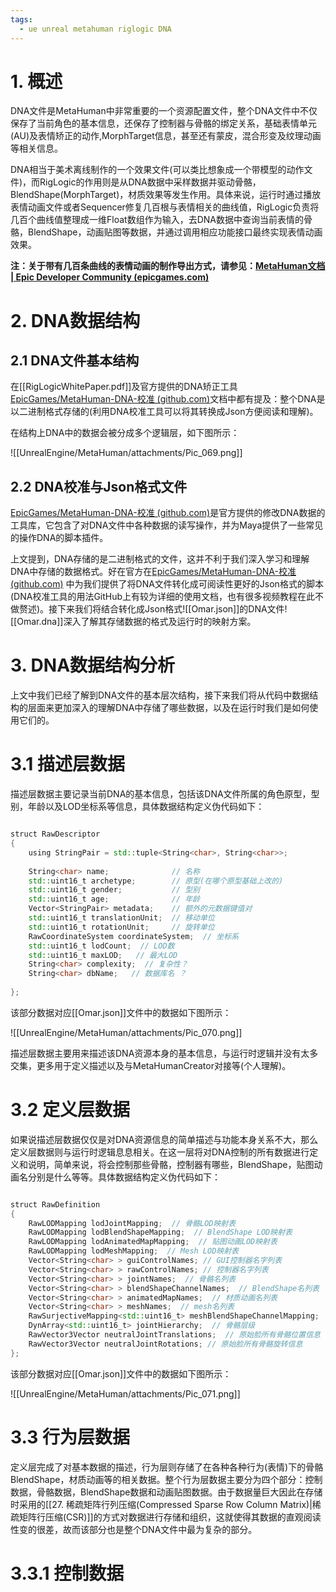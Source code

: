 ```yaml
---
tags:
  - ue unreal metahuman riglogic DNA
---
```


# 1. 概述

DNA文件是MetaHuman中非常重要的一个资源配置文件，整个DNA文件中不仅保存了当前角色的基本信息，还保存了控制器与骨骼的绑定关系，基础表情单元(AU)及表情矫正的动作,MorphTarget信息，甚至还有蒙皮，混合形变及纹理动画等相关信息。

DNA相当于美术离线制作的一个效果文件(可以类比想象成一个带模型的动作文件)，而RigLogic的作用则是从DNA数据中采样数据并驱动骨骼，BlendShape(MorphTarget)，材质效果等发生作用。具体来说，运行时通过播放表情动画文件或者Sequencer修复几百根与表情相关的曲线值，RigLogic负责将几百个曲线值整理成一维Float数组作为输入，去DNA数据中查询当前表情的骨骼，BlendShape，动画贴图等数据，并通过调用相应功能接口最终实现表情动画效果。

**注：关于带有几百条曲线的表情动画的制作导出方式，请参见：[MetaHuman文档 | Epic Developer Community (epicgames.com)](https://dev.epicgames.com/documentation/zh-cn/metahuman/metahuman-documentation)**

# 2. DNA数据结构

## 2.1 DNA文件基本结构

在[[RigLogicWhitePaper.pdf]]及官方提供的DNA矫正工具[EpicGames/MetaHuman-DNA-校准 (github.com)](https://github.com/EpicGames/MetaHuman-DNA-Calibration/)文档中都有提及：整个DNA是以二进制格式存储的(利用DNA校准工具可以将其转换成Json方便阅读和理解)。

在结构上DNA中的数据会被分成多个逻辑层，如下图所示：

![[UnrealEngine/MetaHuman/attachments/Pic_069.png]]

## 2.2 DNA校准与Json格式文件

[EpicGames/MetaHuman-DNA-校准 (github.com)](https://github.com/EpicGames/MetaHuman-DNA-Calibration/)是官方提供的修改DNA数据的工具库，它包含了对DNA文件中各种数据的读写操作，并为Maya提供了一些常见的操作DNA的脚本插件。

上文提到，DNA存储的是二进制格式的文件，这并不利于我们深入学习和理解DNA中存储的数据格式。好在官方在[EpicGames/MetaHuman-DNA-校准 (github.com)](https://github.com/EpicGames/MetaHuman-DNA-Calibration/) 中为我们提供了将DNA文件转化成可阅读性更好的Json格式的脚本(DNA校准工具的用法GitHub上有较为详细的使用文档，也有很多视频教程在此不做赘述)。接下来我们将结合转化成Json格式![[Omar.json]]的DNA文件![[Omar.dna]]深入了解其存储数据的格式及运行时的映射方案。

# 3. DNA数据结构分析

上文中我们已经了解到DNA文件的基本层次结构，接下来我们将从代码中数据结构的层面来更加深入的理解DNA中存储了哪些数据，以及在运行时我们是如何使用它们的。

# 3.1 描述层数据

描述层数据主要记录当前DNA的基本信息，包括该DNA文件所属的角色原型，型别，年龄以及LOD坐标系等信息，具体数据结构定义伪代码如下：

``` C++ 伪代码

struct RawDescriptor 
{  
    using StringPair = std::tuple<String<char>, String<char>>;  
  
    String<char> name;              // 名称
    std::uint16_t archetype;        // 原型(在哪个原型基础上改的)
    std::uint16_t gender;           // 型别
    std::uint16_t age;              // 年龄
    Vector<StringPair> metadata;    // 额外的元数据键值对
    std::uint16_t translationUnit;  // 移动单位
    std::uint16_t rotationUnit;     // 旋转单位
    RawCoordinateSystem coordinateSystem;  // 坐标系
    std::uint16_t lodCount;  // LOD数
    std::uint16_t maxLOD;   // 最大LOD
    String<char> complexity;  // 复杂性？
    String<char> dbName;   // 数据库名 ？
    
};

```

该部分数据对应[[Omar.json]]文件中的数据如下图所示：

![[UnrealEngine/MetaHuman/attachments/Pic_070.png]]

描述层数据主要用来描述该DNA资源本身的基本信息，与运行时逻辑并没有太多交集，更多用于定义描述以及与MetaHumanCreator对接等(个人理解)。

# 3.2 定义层数据

如果说描述层数据仅仅是对DNA资源信息的简单描述与功能本身关系不大，那么定义层数据则与运行时逻辑息息相关。在这一层将对DNA控制的所有数据进行定义和说明，简单来说，将会控制那些骨骼，控制器有哪些，BlendShape，贴图动画名分别是什么等等。具体数据结构定义伪代码如下：

``` C++ 伪代码

struct RawDefinition 
{  
    RawLODMapping lodJointMapping;  // 骨骼LOD映射表
    RawLODMapping lodBlendShapeMapping;  // BlendShape LOD映射表
    RawLODMapping lodAnimatedMapMapping;  // 贴图动画LOD映射表
    RawLODMapping lodMeshMapping;  // Mesh LOD映射表
    Vector<String<char> > guiControlNames; // GUI控制器名字列表 
    Vector<String<char> > rawControlNames; // 控制器名字列表
    Vector<String<char> > jointNames;  // 骨骼名列表
    Vector<String<char> > blendShapeChannelNames;  // BlendShape名列表
    Vector<String<char> > animatedMapNames;  // 材质动画名列表
    Vector<String<char> > meshNames;  // mesh名列表
    RawSurjectiveMapping<std::uint16_t> meshBlendShapeChannelMapping;  
    DynArray<std::uint16_t> jointHierarchy;  // 骨骼层级
    RawVector3Vector neutralJointTranslations;  // 原始脸所有骨骼位置信息
    RawVector3Vector neutralJointRotations; // 原始脸所有骨骼旋转信息
};

```

该部分数据对应[[Omar.json]]文件中的数据如下图所示：

![[UnrealEngine/MetaHuman/attachments/Pic_071.png]]

# 3.3 行为层数据

定义层完成了对基本数据的描述，行为层则存储了在各种各种行为(表情)下的骨骼 BlendShape，材质动画等的相关数据。整个行为层数据主要分为四个部分：控制数据，骨骼数据，BlendShape数据和动画贴图数据。由于数据量巨大因此在存储时采用的[[27. 稀疏矩阵行列压缩(Compressed Sparse Row Column Matrix)|稀疏矩阵行压缩(CSR)]]的方式对数据进行存储和组织，这就使得其数据的直观阅读性变的很差，故而该部分也是整个DNA文件中最为复杂的部分。

# 3.3.1 控制数据

